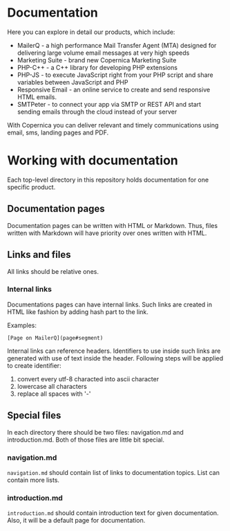 # Documentation

Here you can explore in detail our products, which include:

- MailerQ - a high performance Mail Transfer Agent (MTA) designed for delivering large volume email messages at very high speeds
- Marketing Suite - brand new Copernica Marketing Suite
- PHP-C++ - a C++ library for developing PHP extensions
- PHP-JS - to execute JavaScript right from your PHP script and share variables between JavaScript and PHP
- Responsive Email - an online service to create and send responsive HTML emails.
- SMTPeter - to connect your app via SMTP or REST API and start sending emails through the cloud instead of your server

With Copernica you can deliver relevant and timely communications using email, sms, landing pages and PDF.
 
# Working with documentation

Each top-level directory in this repository holds documentation for one specific
product. 

## Documentation pages

Documentation pages can be written with HTML or Markdown. Thus, files written 
with Markdown will have priority over ones written with HTML.

## Links and files

All links should be relative ones.

### Internal links

Documentations pages can have internal links. Such links are created in HTML like
fashion by adding hash part to the link. 

Examples:
```
[Page on MailerQ](page#segment)
```

Internal links can reference headers. Identifiers to use inside such links 
are generated with use of text inside the header. Following steps will be applied
to create identifier:

1. convert every utf-8 characted into ascii character
2. lowercase all characters
3. replace all spaces with '-'

## Special files

In each directory there should be two files: navigation.md and introduction.md.
Both of those files are little bit special. 

### navigation.md 

`navigation.md` should contain list of links to documentation topics. List can
contain more lists.

### introduction.md

`introduction.md` should contain introduction text for given documentation. Also,
it will be a default page for documentation.
